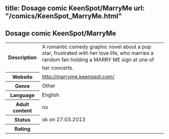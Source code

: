 title: Dosage comic KeenSpot/MarryMe
url: "/comics/KeenSpot_MarryMe.html"
---
Dosage comic KeenSpot/MarryMe
-----------------------------------------

<table class="comicinfo">
<tr>
<th>Description</th><td>A romantic comedy graphic novel about a pop star, frustrated with her love life, who marries a random fan holding a MARRY ME sign at one of her concerts.</td>
</tr>
<tr>
<th>Website</th><td><a href="http://marryme.keenspot.com/">http://marryme.keenspot.com/</a></td>
</tr>
<tr>
<th>Genre</th><td>Other</td>
</tr>
<tr>
<th>Language</th><td>English</td>
</tr>
<tr>
<th>Adult content</th><td>no</td>
</tr>
<tr>
<th>Status</th><td>ok on 27.03.2013</td>
</tr>
<tr>
<th>Rating</th><td><div class="g-plusone" data-size="standard" data-annotation="bubble"
 data-href="http://marryme.keenspot.com/"></div></td>
</tr>
</table>
<script type="text/javascript">
  (function() {
    var po = document.createElement('script'); po.type = 'text/javascript'; po.async = true;
    po.src = 'https://apis.google.com/js/plusone.js';
    var s = document.getElementsByTagName('script')[0]; s.parentNode.insertBefore(po, s);
  })();
</script>
